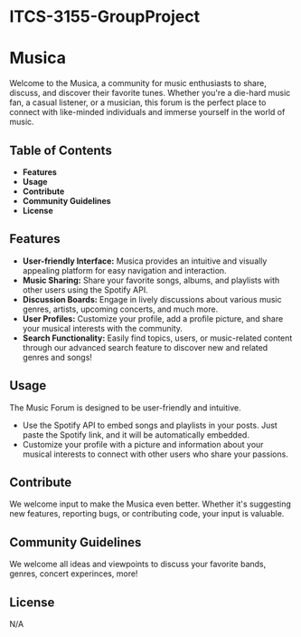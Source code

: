 # ITCS-3155-GroupProject
# Musica

Welcome to the Musica, a community for music enthusiasts to share, discuss, and discover their favorite tunes. Whether you're a die-hard music fan, a casual listener, or a musician, this forum is the perfect place to connect with like-minded individuals and immerse yourself in the world of music.

## Table of Contents

- **Features**
- **Usage**
- **Contribute**
- **Community Guidelines**
- **License**

## Features

- **User-friendly Interface:** Musica provides an intuitive and visually appealing platform for easy navigation and interaction.
- **Music Sharing:** Share your favorite songs, albums, and playlists with other users using the Spotify API.
- **Discussion Boards:** Engage in lively discussions about various music genres, artists, upcoming concerts, and much more.
- **User Profiles:** Customize your profile, add a profile picture, and share your musical interests with the community.
- **Search Functionality:** Easily find topics, users, or music-related content through our advanced search feature to discover new and related genres and songs!

## Usage

The Music Forum is designed to be user-friendly and intuitive.

- Use the Spotify API to embed songs and playlists in your posts. Just paste the Spotify link, and it will be automatically embedded.
- Customize your profile with a picture and information about your musical interests to connect with other users who share your passions.

## Contribute

We welcome input to make the Musica even better. Whether it's suggesting new features, reporting bugs, or contributing code, your input is valuable.

## Community Guidelines

We welcome all ideas and viewpoints to discuss your favorite bands, genres, concert experinces, more!

## License

N/A

